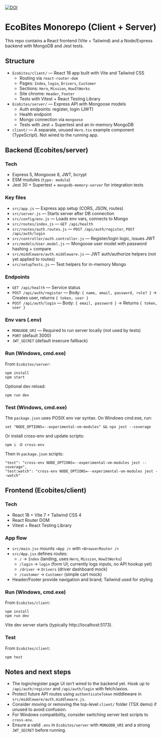 [![DOI](https://zenodo.org/badge/1044954690.svg)](https://doi.org/10.5281/zenodo.17497556)

# EcoBites Monorepo (Client + Server)

This repo contains a React frontend (Vite + Tailwind) and a Node/Express backend with MongoDB and Jest tests.

## Structure

- `Ecobites/client/` — React 18 app built with Vite and Tailwind CSS
  - Routing via `react-router-dom`
  - Pages: `Index`, `login`, `Drivers`, `Customer`
  - Sections: `Hero`, `Mission`, `HowItWorks`
  - Site chrome: `Header`, `Footer`
  - Tests with Vitest + React Testing Library
- `Ecobites/server/` — Express API with Mongoose models
  - Auth endpoints: register, login (JWT)
  - Health endpoint
  - Mongo connection via `mongoose`
  - Tests with Jest + Supertest and an in-memory MongoDB
- `client/` — A separate, unused `Hero.tsx` example component (TypeScript). Not wired to the running app.

## Backend (Ecobites/server)

### Tech
- Express 5, Mongoose 8, JWT, bcrypt
- ESM modules (`type: module`)
- Jest 30 + Supertest + `mongodb-memory-server` for integration tests

### Key files
- `src/app.js` — Express app setup (CORS, JSON, routes)
- `src/server.js` — Starts server after DB connection
- `src/config/env.js` — Loads env vars, connects to Mongo
- `src/routes/index.js` — `GET /api/health`
- `src/routes/auth.routes.js` — `POST /api/auth/register`, `POST /api/auth/login`
- `src/controller/auth.controller.js` — Register/login logic, issues JWT
- `src/models/User.model.js` — Mongoose user model with password hashing + compare
- `src/middleware/auth.middleware.js` — JWT auth/authorize helpers (not yet applied to routes)
- `src/setupTests.js` — Test helpers for in-memory Mongo

### Endpoints
- `GET /api/health` — Service status
- `POST /api/auth/register` — Body: `{ name, email, password, role? }` → Creates user, returns `{ token, user }`
- `POST /api/auth/login` — Body: `{ email, password }` → Returns `{ token, user }`

### Env vars (.env)
- `MONGODB_URI` — Required to run server locally (not used by tests)
- `PORT` (default 3000)
- `JWT_SECRET` (default insecure fallback)

### Run (Windows, cmd.exe)
From `Ecobites/server`:

```
npm install
npm start
```

Optional dev reload:
```
npm run dev
```

### Test (Windows, cmd.exe)
The `package.json` uses POSIX env var syntax. On Windows cmd.exe, run:

```
set "NODE_OPTIONS=--experimental-vm-modules" && npx jest --coverage
```

Or install cross-env and update scripts:

```
npm i -D cross-env
```
Then in `package.json` scripts:
```
"test": "cross-env NODE_OPTIONS=--experimental-vm-modules jest --coverage",
"test:watch": "cross-env NODE_OPTIONS=--experimental-vm-modules jest --watch"
```

## Frontend (Ecobites/client)

### Tech
- React 18 + Vite 7 + Tailwind CSS 4
- React Router DOM
- Vitest + React Testing Library

### App flow
- `src/main.jsx` mounts `<App />` with `<BrowserRouter />`
- `src/App.jsx` defines routes:
  - `/` → `Index` (landing, uses `Hero`, `Mission`, `HowItWorks`)
  - `/login` → `login` (form UI; currently logs inputs, no API hookup yet)
  - `/driver` → `Drivers` (driver dashboard mock)
  - `/customer` → `Customer` (simple cart mock)
- Header/Footer provide navigation and brand; Tailwind used for styling

### Run (Windows, cmd.exe)
From `Ecobites/client`:

```
npm install
npm run dev
```

Vite dev server starts (typically http://localhost:5173).

### Test
From `Ecobites/client`:
```
npm test
```

## Notes and next steps
- The login/register page UI isn’t wired to the backend yet. Hook up to `/api/auth/register` and `/api/auth/login` with fetch/axios.
- Protect future API routes using `authenticateToken` middleware in `src/middleware/auth.middleware.js`.
- Consider moving or removing the top-level `client/` folder (TSX demo) if unused to avoid confusion.
- For Windows compatibility, consider switching server test scripts to `cross-env`.
- Ensure a valid `.env` in `Ecobites/server` with `MONGODB_URI` and a strong `JWT_SECRET` before running.
